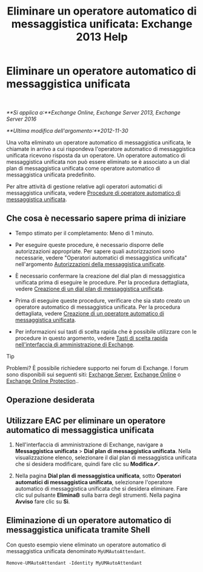 ﻿---
title: 'Eliminare un operatore automatico di messaggistica unificata: Exchange 2013 Help'
TOCTitle: Eliminare un operatore automatico di messaggistica unificata
ms:assetid: 92846bbc-e6b9-45fc-8702-ef5c92eeb08f
ms:mtpsurl: https://technet.microsoft.com/it-it/library/Bb123780(v=EXCHG.150)
ms:contentKeyID: 50481184
ms.date: 05/22/2018
mtps_version: v=EXCHG.150
ms.translationtype: MT
---

# Eliminare un operatore automatico di messaggistica unificata

 

_**Si applica a:**Exchange Online, Exchange Server 2013, Exchange Server 2016_

_**Ultima modifica dell'argomento:**2012-11-30_

Una volta eliminato un operatore automatico di messaggistica unificata, le chiamate in arrivo a cui rispondeva l'operatore automatico di messaggistica unificata ricevono risposta da un operatore. Un operatore automatico di messaggistica unificata non può essere eliminato se è associato a un dial plan di messaggistica unificata come operatore automatico di messaggistica unificata predefinito.

Per altre attività di gestione relative agli operatori automatici di messaggistica unificata, vedere [Procedure di operatore automatico di messaggistica unificata](um-auto-attendant-procedures-exchange-2013-help.md).

## Che cosa è necessario sapere prima di iniziare

  - Tempo stimato per il completamento: Meno di 1 minuto.

  - Per eseguire queste procedure, è necessario disporre delle autorizzazioni appropriate. Per sapere quali autorizzazioni sono necessarie, vedere "Operatori automatici di messaggistica unificata" nell'argomento [Autorizzazioni della messaggistica unificate](unified-messaging-permissions-exchange-2013-help.md).

  - È necessario confermare la creazione del dial plan di messaggistica unificata prima di eseguire le procedure. Per la procedura dettagliata, vedere [Creazione di un dial plan di messaggistica unificata](create-a-um-dial-plan-exchange-2013-help.md).

  - Prima di eseguire queste procedure, verificare che sia stato creato un operatore automatico di messaggistica unificata. Per la procedura dettagliata, vedere [Creazione di un operatore automatico di messaggistica unificata](create-a-um-auto-attendant-exchange-2013-help.md).

  - Per informazioni sui tasti di scelta rapida che è possibile utilizzare con le procedure in questo argomento, vedere [Tasti di scelta rapida nell'interfaccia di amministrazione di Exchange](keyboard-shortcuts-in-the-exchange-admin-center-exchange-online-protection-help.md).


> [!TIP]
> Problemi? È possibile richiedere supporto nei forum di Exchange. I forum sono disponibili sui seguenti siti: <A href="https://go.microsoft.com/fwlink/p/?linkid=60612">Exchange Server</A>, <A href="https://go.microsoft.com/fwlink/p/?linkid=267542">Exchange Online</A> o <A href="https://go.microsoft.com/fwlink/p/?linkid=285351">Exchange Online Protection</A>..



## Operazione desiderata

## Utilizzare EAC per eliminare un operatore automatico di messaggistica unificata

1.  Nell'interfaccia di amministrazione di Exchange, navigare a **Messaggistica unificata** \> **Dial plan di messaggistica unificata**. Nella visualizzazione elenco, selezionare il dial plan di messaggistica unificata che si desidera modificare, quindi fare clic su **Modifica**![Icona Modifica](images/JJ218640.6f53ccb2-1f13-4c02-bea0-30690e6ea71d(EXCHG.150).gif "Icona Modifica").

2.  Nella pagina **Dial plan di messaggistica unificata**, sotto **Operatori automatici di messaggistica unificata**, selezionare l'operatore automatico di messaggistica unificata che si desidera eliminare. Fare clic sul pulsante **Elimina**![Icona Elimina](images/Dd979797.14f639f6-61e8-4418-bbfb-0db14de9d2f5(EXCHG.150).gif "Icona Elimina") sulla barra degli strumenti. Nella pagina **Avviso** fare clic su **Sì**.

## Eliminazione di un operatore automatico di messaggistica unificata tramite Shell

Con questo esempio viene eliminato un operatore automatico di messaggistica unificata denominato `MyUMAutoAttendant`.

    Remove-UMAutoAttendant -Identity MyUMAutoAttendant

